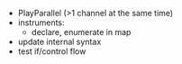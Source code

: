 * PlayParallel (>1 channel at the same time)
* instruments:
  * declare, enumerate in map
* update internal syntax
* test if/control flow